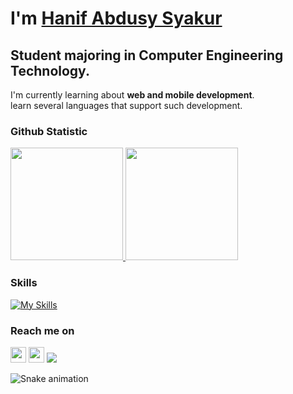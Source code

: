 # I'm **[Hanif Abdusy Syakur](https://hnf71z.github.io)**  

Student majoring in Computer Engineering Technology.<br>
--

I'm currently learning about **web and mobile development**.  
learn several languages that support such development.
<br>

### Github Statistic
<p align="left">
<a href="https://github.com/hnf71z">
  <img height="180em" src="https://github-readme-stats-eight-theta.vercel.app/api?username=hnf71z&show_icons=true&theme=react&include_all_commits=true&count_private=true"/>
  <img height="180em" src="https://github-readme-stats-eight-theta.vercel.app/api/top-langs/?username=hnf71z&layout=compact&langs_count=8&theme=react"/>
</a>
</p>

### Skills
[![My Skills](https://skillicons.dev/icons?i=html,css,js,php,laravel,react,dart,flutter,python,figma,github,mysql&theme=light&perline=6)](https://skillicons.dev,tailwind)

### Reach me on
<a href="https://www.linkedin.com/in/hanif-abdusy/"><img src="https://img.shields.io/badge/linkedin-%230077B5.svg?&style=for-the-badge&logo=linkedin&logoColor=white" height=25></a> <a href="https://www.instagram.com/hanif_abdusy/">
<img src="https://img.shields.io/badge/instagram-%23E4405F.svg?&style=for-the-badge&logo=instagram&logoColor=white" height=25></a>
  <img src="https://visitor-badge.laobi.icu/badge?page_id=hnf71z.hnf71za&"  /></div>

<img src="https://raw.githubusercontent.com/hnf71z/hnf71z/output/snake.svg" alt="Snake animation" />

